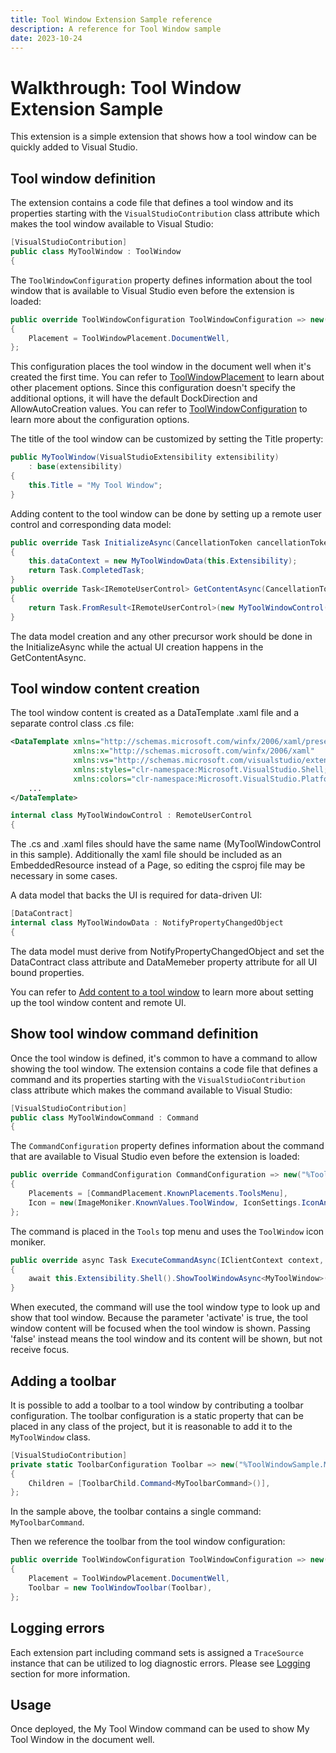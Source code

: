 ```yaml
---
title: Tool Window Extension Sample reference
description: A reference for Tool Window sample
date: 2023-10-24
---
```


# Walkthrough: Tool Window Extension Sample

This extension is a simple extension that shows how a tool window can be quickly added to Visual Studio.

## Tool window definition

The extension contains a code file that defines a tool window and its properties starting with the `VisualStudioContribution` class attribute which makes the tool window available to Visual Studio:

```csharp
[VisualStudioContribution]
public class MyToolWindow : ToolWindow
{
```

The `ToolWindowConfiguration` property defines information about the tool window that is available to Visual Studio even before the extension is loaded:

```csharp
public override ToolWindowConfiguration ToolWindowConfiguration => new()
{
    Placement = ToolWindowPlacement.DocumentWell,
};
```

This configuration places the tool window in the document well when it's created the first time. You can refer to [ToolWindowPlacement](https://learn.microsoft.com/en-us/dotnet/api/microsoft.visualstudio.extensibility.toolwindows.toolwindowplacement?view=vs-extensibility) to learn about other placement options. Since this configuration doesn't specify the additional options, it will have the default DockDirection and AllowAutoCreation values. You can refer to [ToolWindowConfiguration](https://learn.microsoft.com/en-us/visualstudio/extensibility/visualstudio.extensibility/tool-window/tool-window#toolwindow-attribute) to learn more about the configuration options.

The title of the tool window can be customized by setting the Title property:

```csharp
public MyToolWindow(VisualStudioExtensibility extensibility)
    : base(extensibility)
{
    this.Title = "My Tool Window";
}
```

Adding content to the tool window can be done by setting up a remote user control and corresponding data model:

```csharp
public override Task InitializeAsync(CancellationToken cancellationToken)
{
    this.dataContext = new MyToolWindowData(this.Extensibility);
    return Task.CompletedTask;
}
public override Task<IRemoteUserControl> GetContentAsync(CancellationToken cancellationToken)
{
    return Task.FromResult<IRemoteUserControl>(new MyToolWindowControl(this.dataContext));
}
```
The data model creation and any other precursor work should be done in the InitializeAsync while the actual UI creation happens in the GetContentAsync.

## Tool window content creation

The tool window content is created as a DataTemplate .xaml file and a separate control class .cs file:

```xml
<DataTemplate xmlns="http://schemas.microsoft.com/winfx/2006/xaml/presentation"
              xmlns:x="http://schemas.microsoft.com/winfx/2006/xaml"
              xmlns:vs="http://schemas.microsoft.com/visualstudio/extensibility/2022/xaml"
              xmlns:styles="clr-namespace:Microsoft.VisualStudio.Shell;assembly=Microsoft.VisualStudio.Shell.15.0"
              xmlns:colors="clr-namespace:Microsoft.VisualStudio.PlatformUI;assembly=Microsoft.VisualStudio.Shell.15.0">
    ...
</DataTemplate>
```

```csharp
internal class MyToolWindowControl : RemoteUserControl
{
```

The .cs and .xaml files should have the same name (MyToolWindowControl in this sample). Additionally the xaml file should be included as an EmbeddedResource instead of a Page, so editing the csproj file may be necessary in some cases.

A data model that backs the UI is required for data-driven UI:

```csharp
[DataContract]
internal class MyToolWindowData : NotifyPropertyChangedObject
{
```

The data model must derive from NotifyPropertyChangedObject and set the DataContract class attribute and DataMemeber property attribute for all UI bound properties.

You can refer to [Add content to a tool window](https://learn.microsoft.com/en-us/visualstudio/extensibility/visualstudio.extensibility/tool-window/tool-window#add-content-to-a-tool-window) to learn more about setting up the tool window content and remote UI.

## Show tool window command definition

Once the tool window is defined, it's common to have a command to allow showing the tool window. The extension contains a code file that defines a command and its properties starting with the `VisualStudioContribution` class attribute which makes the command available to Visual Studio:

```csharp
[VisualStudioContribution]
public class MyToolWindowCommand : Command
{
```

The `CommandConfiguration` property defines information about the command that are available to Visual Studio even before the extension is loaded:

```csharp
public override CommandConfiguration CommandConfiguration => new("%ToolWindowSample.MyToolWindowCommand.DisplayName%")
{
    Placements = [CommandPlacement.KnownPlacements.ToolsMenu],
    Icon = new(ImageMoniker.KnownValues.ToolWindow, IconSettings.IconAndText),
};
```

The command is placed in the `Tools` top menu and uses the `ToolWindow` icon moniker.

```csharp
public override async Task ExecuteCommandAsync(IClientContext context, CancellationToken cancellationToken)
{
    await this.Extensibility.Shell().ShowToolWindowAsync<MyToolWindow>(activate: true, cancellationToken);
}
```

When executed, the command will use the tool window type to look up and show that tool window. Because the parameter 'activate' is true, the tool window content will be focused when the tool window is shown. Passing 'false' instead means the tool window and its content will be shown, but not receive focus.

## Adding a toolbar

It is possible to add a toolbar to a tool window by contributing a toolbar configuration. The toolbar configuration is a static property that can be placed in any class of the project, but it is reasonable to add it to the `MyToolWindow` class.

```csharp
[VisualStudioContribution]
private static ToolbarConfiguration Toolbar => new("%ToolWindowSample.MyToolWindow.Toolbar.DisplayName%")
{
    Children = [ToolbarChild.Command<MyToolbarCommand>()],
};
```

In the sample above, the toolbar contains a single command: `MyToolbarCommand`.

Then we reference the toolbar from the tool window configuration:

```csharp
public override ToolWindowConfiguration ToolWindowConfiguration => new()
{
    Placement = ToolWindowPlacement.DocumentWell,
    Toolbar = new ToolWindowToolbar(Toolbar),
};
```

## Logging errors

Each extension part including command sets is assigned a `TraceSource` instance that can be utilized to log diagnostic errors. Please see [Logging](https://learn.microsoft.com/visualstudio/extensibility/visualstudio.extensibility/inside-the-sdk/logging) section for more information.

## Usage

Once deployed, the My Tool Window command can be used to show My Tool Window in the document well.